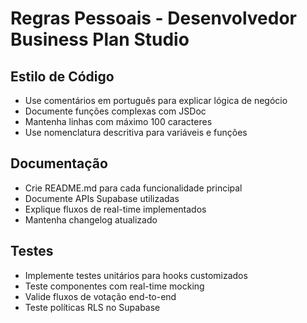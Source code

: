# Regras Pessoais - Desenvolvedor Business Plan Studio

## Estilo de Código
- Use comentários em português para explicar lógica de negócio
- Documente funções complexas com JSDoc
- Mantenha linhas com máximo 100 caracteres
- Use nomenclatura descritiva para variáveis e funções

## Documentação
- Crie README.md para cada funcionalidade principal
- Documente APIs Supabase utilizadas
- Explique fluxos de real-time implementados
- Mantenha changelog atualizado

## Testes
- Implemente testes unitários para hooks customizados
- Teste componentes com real-time mocking
- Valide fluxos de votação end-to-end
- Teste políticas RLS no Supabase
